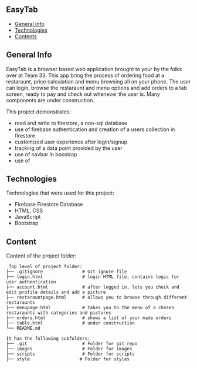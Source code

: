 ## EasyTab
* [General info](#general-info)
* [Technologies](#technologies)
* [Contents](#content)

## General Info
EasyTab is a browser based web application brought to your by the folks over at Team 33.
This app bring the process of ordering food at a restaraunt, price calculation 
and menu browsing all on your phone.
The user can login, browse the restaraunt and menu options
and add orders to a tab screen, ready to pay and check out whenever the user is.
Many components are under construction.

This project demonstrates:
* read and write to firestore, a non-sql database
* use of firebase authentication and creation of a users collection in firestore
* customized user experience after login/signup
* tracking of a data point provided by the user
* use of navbar in boostrap
* use of 

	
## Technologies
Technologies that were used for this project:
* Firebase Firestore Database
* HTML, CSS
* JavaScript
* Bootstrap
	
## Content
Content of the project folder:

```
 Top level of project folder: 
├── .gitignore               # Git ignore file
├── login.html               # login HTML file, contains logic for user authentication
├── account.html             # after logged in, lets you check and edit profile details and add a picture
├── restarauntpage.html      # allows you to browse through different restaraunts
├── menupage.html            # takes you to the menu of a chosen restaraunts with categories and pictures
├── orders.html              # shows a list of your made orders
├── table.html               # under construction
└── README.md

It has the following subfolders:
├── .git                     # Folder for git repo
├── images                   # Folder for images
├── scripts                  # Folder for scripts
├── style                   # Folder for styles

```

